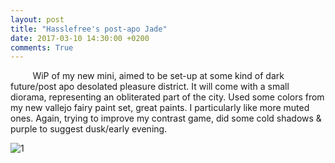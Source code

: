 ```yaml
---
layout: post
title: "Hasslefree's post-apo Jade"
date: 2017-03-10 14:30:00 +0200
comments: True
---
```



&nbsp;&nbsp;&nbsp;&nbsp;&nbsp;&nbsp;&nbsp;&nbsp;
WiP of my new mini, aimed to be set-up at some kind of dark future/post apo desolated pleasure district. 
It will come with a small diorama, representing an obliterated part of the city. Used some colors from my new vallejo fairy paint set, great paints. I particularly like more muted ones.
Again, trying to improve my contrast game, did some cold shadows & purple to suggest dusk/early evening.

![1](http://drive.google.com/uc?export=view&id=0B8W6Bk6dW7caUzdUaExGc000b1E)



